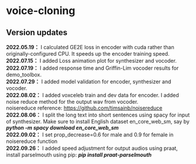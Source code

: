 # voice-cloning
## Version updates
**2022.05.19：** I calculated GE2E loss in encoder with cuda rather than originally-configured CPU. It speeds up the encoder training speed.<br>
**2022.07.15：** I added Loss animation plot for synthesizer and vocoder.<br>
**2022.07.19：** I added response time and Griffin-Lim vocoder results for demo_toolbox.<br>
**2022.07.29：** I added model validation for encoder, synthesizer and vocoder.<br>
**2022.08.02：** I added voxceleb train and dev data for encoder. I added noise reduce method for the output wav from vocoder.<br>
noisereduce reference: https://github.com/timsainb/noisereduce<br>
**2022.08.06：** I split the long text into short sentences using spacy for input of synthesizer. Make sure to install English dataset en_core_web_sm, say by ***python -m spacy download en_core_web_sm***<br>
**2022.09.02：** I set prop_decrease=0.6 for male and 0.9 for female in noisereduce function<br>
**2022.09.26：** I added speed adjustment for output audios using praat, install parselmouth using pip: ***pip install praat-parselmouth***<br>